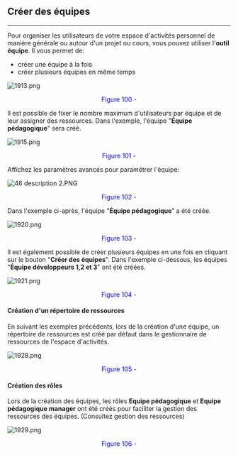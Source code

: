 ## Créer des équipes
---


Pour organiser les utilisateurs de votre espace d'activités personnel de manière générale ou autour d'un projet ou cours, vous pouvez utiliser l'**outil équipe**. Il vous permet de:

* créer une équipe à la fois
* créer plusieurs équipes en même temps

![1913.png](http://www.claroline.net/uploads/custom/images/1913.png)

<p style="text-align: center; color: blue">Figure 100 - </p>

Il est possible de fixer le nombre maximum d'utilisateurs par équipe et de leur assigner des ressources. Dans l'exemple, l'équipe "**Équipe pédagogique**" sera créé.

![1915.png](http://www.claroline.net/uploads/custom/images/1915.png)

<p style="text-align: center; color: blue">Figure 101 - </p>

Affichez les paramètres avancés pour paramétrer l'équipe:

![46 description 2.PNG](http://www.claroline.net/file/resource/media/1914)

<p style="text-align: center; color: blue">Figure 102 - </p>

Dans l'exemple ci-après, l'équipe "**Équipe pédagogique**" a été créée.

![1920.png](http://www.claroline.net/uploads/custom/images/1920.png)

<p style="text-align: center; color: blue">Figure 103 - </p>

Il est également possible de créer plusieurs équipes en une fois en cliquant sur le bouton "**Créer des équipes**". Dans l'exemple ci-dessous, les équipes "**Équipe développeurs 1,2 et 3**" ont été créées.

![1921.png](http://www.claroline.net/uploads/custom/images/1921.png)

<p style="text-align: center; color: blue">Figure 104 - </p>

#### Création d'un répertoire de ressources

En suivant les exemples précédents, lors de la création d'une équipe, un répertoire de ressources est créé par défaut dans le gestionnaire de ressources de l'espace d'activités.

![1928.png](http://www.claroline.net/uploads/custom/images/1928.png)

<p style="text-align: center; color: blue">Figure 105 - </p>

#### Création des rôles

Lors de la création des équipes, les rôles **Equipe pédagogique** et **Equipe pédagogique manager** ont été créés pour faciliter la gestion des ressources des équipes. (Consultez gestion des ressources)

![1929.png](http://www.claroline.net/uploads/custom/images/1929.png)

<p style="text-align: center; color: blue">Figure 106 - </p>
